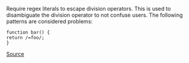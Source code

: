 Require regex literals to escape division operators.
This is used to disambiguate the division operator to not confuse users.
The following patterns are considered problems:

```
function bar() {
return /=foo/;
}

```

[Source](http://eslint.org/docs/rules/no-div-regex)
